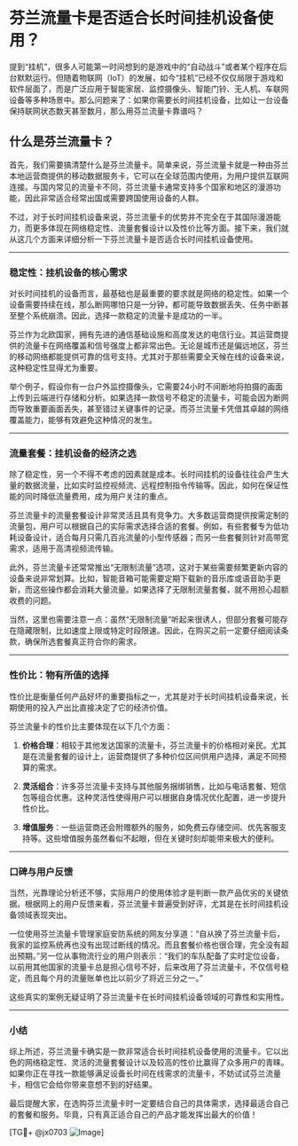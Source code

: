 # 芬兰流量卡是否适合长时间挂机设备使用？

提到“挂机”，很多人可能第一时间想到的是游戏中的“自动战斗”或者某个程序在后台默默运行。但随着物联网（IoT）的发展，如今“挂机”已经不仅仅局限于游戏和软件层面了，而是广泛应用于智能家居、监控摄像头、智能门铃、无人机、车联网设备等多种场景中。那么问题来了：如果你需要长时间挂机设备，比如让一台设备保持联网状态数天甚至数月，那么用芬兰流量卡靠谱吗？

## 什么是芬兰流量卡？

首先，我们需要搞清楚什么是芬兰流量卡。简单来说，芬兰流量卡就是一种由芬兰本地运营商提供的移动数据服务卡，它可以在全球范围内使用，为用户提供互联网连接。与国内常见的流量卡不同，芬兰流量卡通常支持多个国家和地区的漫游功能，因此非常适合经常出国或需要跨国使用设备的人群。

不过，对于长时间挂机设备来说，芬兰流量卡的优势并不完全在于其国际漫游能力，而更多体现在网络稳定性、流量套餐设计以及性价比等方面。接下来，我们就从这几个方面来详细分析一下芬兰流量卡是否适合长时间挂机设备使用。

---

### 稳定性：挂机设备的核心需求

对长时间挂机的设备而言，最基础也是最重要的要求就是网络的稳定性。如果一个设备需要持续在线，那么断网哪怕只是一分钟，都可能导致数据丢失、任务中断甚至整个系统崩溃。因此，选择一款稳定的流量卡是成功的一半。

芬兰作为北欧国家，拥有先进的通信基础设施和高度发达的电信行业。其运营商提供的流量卡在网络覆盖和信号强度上都非常出色。无论是城市还是偏远地区，芬兰的移动网络都能提供可靠的信号支持。尤其对于那些需要全天候在线的设备来说，这种稳定性显得尤为重要。

举个例子，假设你有一台户外监控摄像头，它需要24小时不间断地将拍摄的画面上传到云端进行存储和分析。如果选择一款信号不稳定的流量卡，可能会因为断网而导致重要画面丢失，甚至错过关键事件的记录。而芬兰流量卡凭借其卓越的网络覆盖能力，能够有效避免这种情况的发生。

---

### 流量套餐：挂机设备的经济之选

除了稳定性，另一个不得不考虑的因素就是成本。长时间挂机的设备往往会产生大量的数据流量，比如实时监控视频流、远程控制指令传输等。因此，如何在保证性能的同时降低流量费用，成为用户关注的重点。

芬兰流量卡的流量套餐设计非常灵活且具有竞争力。大多数运营商提供按需定制的流量包，用户可以根据自己的实际需求选择合适的套餐。例如，有些套餐专为低功耗设备设计，适合每月只需几百兆流量的小型传感器；而另一些套餐则针对高带宽需求，适用于高清视频流传输。

此外，芬兰流量卡还常常推出“无限制流量”选项，这对于某些需要频繁更新内容的设备来说非常划算。比如，智能音箱可能需要定期下载新的音乐库或语音助手更新，而这些操作都会消耗大量流量。如果选择了无限制流量套餐，就不用担心超额收费的问题。

当然，这里也需要注意一点：虽然“无限制流量”听起来很诱人，但部分套餐可能存在隐藏限制，比如速度上限或特定时段限速。因此，在购买之前一定要仔细阅读条款，确保所选套餐真正符合你的需求。

---

### 性价比：物有所值的选择

性价比是衡量任何产品好坏的重要指标之一，尤其是对于长时间挂机设备来说，长期使用的投入产出比直接决定了它的经济价值。

芬兰流量卡的性价比主要体现在以下几个方面：

1. **价格合理**：相较于其他发达国家的流量卡，芬兰流量卡的价格相对亲民。尤其是在流量套餐的设计上，运营商提供了多种价位区间供用户选择，满足不同预算的需求。
   
2. **灵活组合**：许多芬兰流量卡支持与其他服务捆绑销售，比如与电话套餐、短信包等组合优惠。这种灵活性使得用户可以根据自身情况优化配置，进一步提升性价比。

3. **增值服务**：一些运营商还会附赠额外的服务，如免费云存储空间、优先客服支持等。这些增值服务虽然看似不起眼，但在关键时刻却能带来极大的便利。

---

### 口碑与用户反馈

当然，光靠理论分析还不够，实际用户的使用体验才是判断一款产品优劣的关键依据。根据网上的用户反馈来看，芬兰流量卡普遍受到好评，尤其是在长时间挂机设备领域表现突出。

一位使用芬兰流量卡管理家庭安防系统的网友分享道：“自从换了芬兰流量卡后，我家的监控系统再也没有出现过断线的情况。而且套餐价格也很合理，完全没有超出预期。”另一位从事物流行业的用户则表示：“我们的车队配备了实时定位设备，以前用其他国家的流量卡总是担心信号不好，后来改用了芬兰流量卡，不仅信号稳定，而且每个月的流量账单也比以前少了将近三分之一。”

这些真实的案例无疑证明了芬兰流量卡在长时间挂机设备领域的可靠性和实用性。

---

### 小结

综上所述，芬兰流量卡确实是一款非常适合长时间挂机设备使用的流量卡。它以出色的网络稳定性、灵活的流量套餐设计以及较高的性价比赢得了众多用户的青睐。如果你正在寻找一款能够满足设备长时间在线需求的流量卡，不妨试试芬兰流量卡，相信它会给你带来意想不到的好结果。

最后提醒大家，在选购芬兰流量卡时一定要结合自己的具体需求，选择最适合自己的套餐和服务。毕竟，只有真正适合自己的产品才能发挥出最大的价值！

[TG💪+ @jx0703 ![Image](https://github.com/user-attachments/assets/dbca1d08-cadb-493c-b0ec-ad6f7a83f270)]